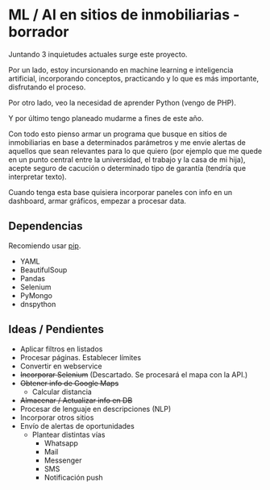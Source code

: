 # ML / AI en sitios de inmobiliarias - borrador
Juntando 3 inquietudes actuales surge este proyecto.

Por un lado, estoy incursionando en machine learning e inteligencia artificial, incorporando conceptos, practicando y lo que es más importante, disfrutando el proceso.

Por otro lado, veo la necesidad de aprender Python (vengo de PHP).

Y por último tengo planeado mudarme a fines de este año.

Con todo esto pienso armar un programa que busque en sitios de inmobiliarias en base a determinados parámetros y me envie alertas de aquellos que sean relevantes para lo que quiero (por ejemplo que me quede en un punto central entre la universidad, el trabajo y la casa de mi hija), acepte seguro de cacución o determinado tipo de garantía (tendría que interpretar texto).

Cuando tenga esta base quisiera incorporar paneles con info en un dashboard, armar gráficos, empezar a procesar data.

## Dependencias
Recomiendo usar [pip](https://pip.pypa.io/en/stable/installing/).

- YAML
- BeautifulSoup
- Pandas
- Selenium
- PyMongo
- dnspython

## Ideas / Pendientes
- Aplicar filtros en listados
- Procesar páginas. Establecer límites
- Convertir en webservice
- ~~Incorporar Selenium~~ (Descartado. Se procesará el mapa con la API.)
- ~~Obtener info de Google Maps~~
  - Calcular distancia
- ~~Almacenar / Actualizar info en DB~~
- Procesar de lenguaje en descripciones (NLP)
- Incorporar otros sitios
- Envío de alertas de oportunidades
  - Plantear distintas vías
    - Whatsapp
    - Mail
    - Messenger
    - SMS
    - Notificación push